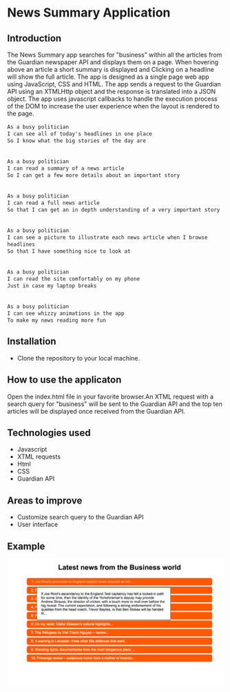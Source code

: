 
News Summary Application
==================

Introduction
-------
The News Summary app searches for "business" within all the articles from the Guardian newspaper API and displays them on a page. When hovering above an article a short summary is displayed and Clicking on a headline will show the full article. The app is designed as a single page web app using JavaScript, CSS and HTML. The app sends a request to the Guardian API using an XTMLHttp object and the response is translated into a JSON object. The app uses javascript callbacks to handle the execution process of the DOM to increase the user experience when the layout is rendered to the page.

```
As a busy politician
I can see all of today's headlines in one place
So I know what the big stories of the day are


As a busy politician
I can read a summary of a news article
So I can get a few more details about an important story


As a busy politician
I can read a full news article
So that I can get an in depth understanding of a very important story


As a busy politician
I can see a picture to illustrate each news article when I browse headlines
So that I have something nice to look at


As a busy politician
I can read the site comfortably on my phone
Just in case my laptop breaks


As a busy politician
I can see whizzy animations in the app
To make my news reading more fun
```

Installation
-----
* Clone the repository to your local machine.


How to use the applicaton
-----

Open the index.html file in your favorite browser.An XTML request with a search query for "business" will be sent to the Guardian API and the top ten articles will be displayed once received from the Guardian API.

Technologies used
-----
* Javascript
* XTML requests
* Html
* CSS
* Guardian API

Areas to improve
-----
* Customize search query to the Guardian API
* User interface

Example
-----

![alt tag](./index.png)
